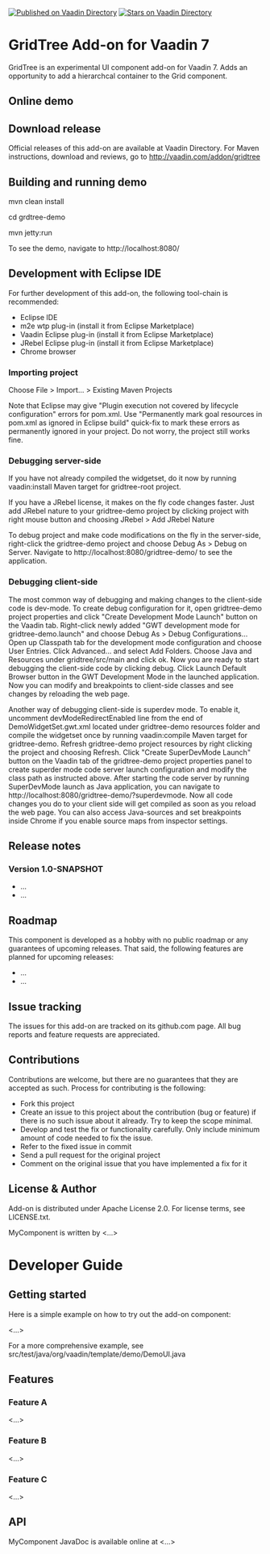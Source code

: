 [![Published on Vaadin  Directory](https://img.shields.io/badge/Vaadin%20Directory-published-00b4f0.svg)](https://vaadin.com/directory/component/gridtree)
[![Stars on Vaadin Directory](https://img.shields.io/vaadin-directory/star/gridtree.svg)](https://vaadin.com/directory/component/gridtree)

# GridTree Add-on for Vaadin 7

GridTree is an experimental UI component add-on for Vaadin 7. Adds an opportunity to add a hierarchcal container to the Grid
component.

## Online demo

## Download release

Official releases of this add-on are available at Vaadin Directory. For Maven instructions, download and reviews, go to http://vaadin.com/addon/gridtree

## Building and running demo

mvn clean install

cd grdtree-demo

mvn jetty:run

To see the demo, navigate to http://localhost:8080/

## Development with Eclipse IDE

For further development of this add-on, the following tool-chain is recommended:
- Eclipse IDE
- m2e wtp plug-in (install it from Eclipse Marketplace)
- Vaadin Eclipse plug-in (install it from Eclipse Marketplace)
- JRebel Eclipse plug-in (install it from Eclipse Marketplace)
- Chrome browser

### Importing project

Choose File > Import... > Existing Maven Projects

Note that Eclipse may give "Plugin execution not covered by lifecycle configuration" errors for pom.xml. Use "Permanently mark goal resources in pom.xml as ignored in Eclipse build" quick-fix to mark these errors as permanently ignored in your project. Do not worry, the project still works fine. 

### Debugging server-side

If you have not already compiled the widgetset, do it now by running vaadin:install Maven target for gridtree-root project.

If you have a JRebel license, it makes on the fly code changes faster. Just add JRebel nature to your gridtree-demo project by clicking project with right mouse button and choosing JRebel > Add JRebel Nature

To debug project and make code modifications on the fly in the server-side, right-click the gridtree-demo project and choose Debug As > Debug on Server. Navigate to http://localhost:8080/gridtree-demo/ to see the application.

### Debugging client-side

The most common way of debugging and making changes to the client-side code is dev-mode. To create debug configuration for it, open gridtree-demo project properties and click "Create Development Mode Launch" button on the Vaadin tab. Right-click newly added "GWT development mode for gridtree-demo.launch" and choose Debug As > Debug Configurations... Open up Classpath tab for the development mode configuration and choose User Entries. Click Advanced... and select Add Folders. Choose Java and Resources under gridtree/src/main and click ok. Now you are ready to start debugging the client-side code by clicking debug. Click Launch Default Browser button in the GWT Development Mode in the launched application. Now you can modify and breakpoints to client-side classes and see changes by reloading the web page. 

Another way of debugging client-side is superdev mode. To enable it, uncomment devModeRedirectEnabled line from the end of DemoWidgetSet.gwt.xml located under gridtree-demo resources folder and compile the widgetset once by running vaadin:compile Maven target for gridtree-demo. Refresh gridtree-demo project resources by right clicking the project and choosing Refresh. Click "Create SuperDevMode Launch" button on the Vaadin tab of the gridtree-demo project properties panel to create superder mode code server launch configuration and modify the class path as instructed above. After starting the code server by running SuperDevMode launch as Java application, you can navigate to http://localhost:8080/gridtree-demo/?superdevmode. Now all code changes you do to your client side will get compiled as soon as you reload the web page. You can also access Java-sources and set breakpoints inside Chrome if you enable source maps from inspector settings. 

 
## Release notes

### Version 1.0-SNAPSHOT
- ...
- ...

## Roadmap

This component is developed as a hobby with no public roadmap or any guarantees of upcoming releases. That said, the following features are planned for upcoming releases:
- ...
- ...

## Issue tracking

The issues for this add-on are tracked on its github.com page. All bug reports and feature requests are appreciated. 

## Contributions

Contributions are welcome, but there are no guarantees that they are accepted as such. Process for contributing is the following:
- Fork this project
- Create an issue to this project about the contribution (bug or feature) if there is no such issue about it already. Try to keep the scope minimal.
- Develop and test the fix or functionality carefully. Only include minimum amount of code needed to fix the issue.
- Refer to the fixed issue in commit
- Send a pull request for the original project
- Comment on the original issue that you have implemented a fix for it

## License & Author

Add-on is distributed under Apache License 2.0. For license terms, see LICENSE.txt.

MyComponent is written by <...>

# Developer Guide

## Getting started

Here is a simple example on how to try out the add-on component:

<...>

For a more comprehensive example, see src/test/java/org/vaadin/template/demo/DemoUI.java

## Features

### Feature A

<...>

### Feature B

<...>

### Feature C

<...>

## API

MyComponent JavaDoc is available online at <...>
